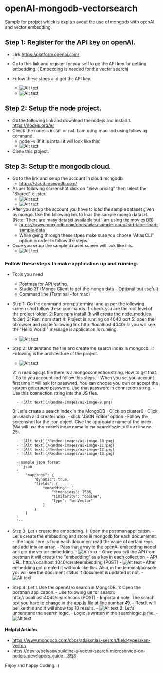 # openAI-mongodb-vectorsearch
Sample for project which is explain avout the use of mongodb with openAI and vector embedding.

## Step 1: Register for the API key on openAI.
- Link https://platform.openai.com/
- Go to this link and register for you self to ge the API key for getting embedding. ( Embedding is needed for the vector search)
- Follow these stpes and get the API key.

    - ![Alt text](/Readme-images/ai-image-1.png)
    - ![Alt text](/Readme-images/ai-image-2.png)

## Step 2: Setup the node project.
- Go the following link and download the nodejs and install it. https://nodejs.org/en
- Check the node is install or not. I am using mac and using following command.
    - node -v (If it is install it will look like this)
    - ![Alt text](/Readme-images/ai-image-3.png)
- Clone this project.

## Step 3: Setup the mongodb cloud.
- Go to the link and setup the account in cloud mongodb
    - https://cloud.mongodb.com/
- As per following screenshot click on "View pricing" then select the "Shared" cluster.
    - ![Alt text](/Readme-images/ai-image-4.png)
    - ![Alt text](/Readme-images/ai-image-5.png)
- After you setup the account you have to load the sample dataset given by mongo. Use the following link to load the sample mongo dataset. (Note: There are many dataset available but I am using the movies DB)
    - https://www.mongodb.com/docs/atlas/sample-data/#std-label-load-sample-data
    - While going through these stpes make sure you choose "Atlas CLI" option in order to follow the steps.
- Once you setup the sample dataset screen will look like this.
    - ![Alt text](/Readme-images/ai-image-6.png)


### Follow these steps to make application up and running.
- Tools you need
    - Postman for API testing.
    - Studio 3T (Mongo Client to get the mongo data - Optional but useful)
    - Command line (Terminal - for mac)

- Step 1: Go the command prompt/terminal and as per the following screen shot follow these commands.
     1: check you are the root level of the project folder.
     2: Run: npm install (It will create the node_modules folder)
     3: Run: npm start
     4: Project is running on 4040 port
     5: open the bbrowser and paste following link http://localhost:4040/
     6: you will see the "Hello World!" message is application is running.

    - ![Alt text](/Readme-images/ai-image-7.png)

- Step 2: Understand the file and create the search index in mongodb.
    1: Following is the architecture of the project.

     - ![Alt text](/Readme-images/ai-image-8.png)

    2: In readlogic.js file there is a mongoconnection string. How to get that.
        - Go to you account and follow this steps.
        - When you set you account first time it will ask for password. You can choose you own or accept the system generated password. Use that password in connection string.
        - Use this connection string into the JS files.
        
        - ![Alt text](/Readme-images/ai-image-9.png)

    3: Let's create a search index in the MongoDB
        - Click on cluster0
        - Click on seach and create index.
        - click "JSON Editor" option
        - Follow the screenshot for the json object. Give the appropiate name of the index. (We will use the search index name in the searchlogic.js file at line no. 25).

        - ![Alt text](/Readme-images/ai-image-10.png)
        - ![Alt text](/Readme-images/ai-image-11.png)
        - ![Alt text](/Readme-images/ai-image-12.png)
        - ![Alt text](/Readme-images/ai-image-13.png)

        - sample json format
        ```json
        {
            "mappings": {
                "dynamic": true,
                "fields": {
                    "embedding": {
                        "dimensions": 1536,
                        "similarity": "cosine",
                        "type": "knnVector"
                    }
                }
            }
        }
        ```
        

- Step 3: Let's create the embedding.
    1: Open the postman application.
        - Let's create the embedding and store in mongodb for each documemnt.
        - The logic here is from each document read the value of certain keys and add into an array. 
        - Pass that array to the openAI embedding model and get the vector embedding.
        - ![Alt text](/Readme-images/ai-image-16.png)
        - Once you call the API from postman it will create the "embedding" as a key in each collection.
        - API URL: http://localhost:4040/createembedding (POST)
        - ![Alt text](/Readme-images/ai-image-14.png)
        - After embedding got created it will look like this. Also, in the terminal/console you will see the document status if document is updated ot not.
        - ![Alt text](/Readme-images/ai-image-17.png)

- Step 4: Let's Use the openAI to search in MongoDB.
    1: Open the postman application.
        - Use following url for search: http://localhost:4040/searchdocs (POST)
        - Important note: The search text you have to change in the app.js file at line number 49.
        - Result will be like this and it will show top 10 results.
        - ![Alt text](/Readme-images/ai-image-15.png)
    2: Let's understand the search logic.
        - Logic is written in the searchlogic.js file.
        - ![Alt text](/Readme-images/ai-image-18.png)

#### Helpful Articles
- https://www.mongodb.com/docs/atlas/atlas-search/field-types/knn-vector/
- https://dev.to/belyaev/building-a-vector-search-microservice-on-nodejs-developers-guide--39j3

Enjoy and happy Coding. :)


